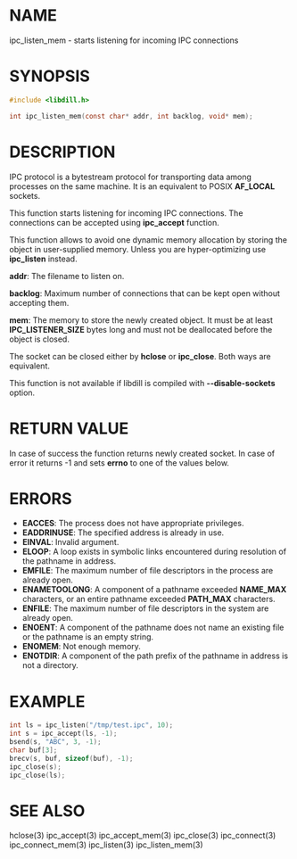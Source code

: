 # NAME

ipc_listen_mem - starts listening for incoming IPC connections

# SYNOPSIS

```c
#include <libdill.h>

int ipc_listen_mem(const char* addr, int backlog, void* mem);
```

# DESCRIPTION

IPC  protocol is a bytestream protocol for transporting data among
processes on the same machine.  It is an equivalent to POSIX
**AF_LOCAL** sockets.

This function starts listening for incoming IPC connections.
The connections can be accepted using **ipc_accept** function.

This function allows to avoid one dynamic memory allocation by
storing the object in user-supplied memory. Unless you are
hyper-optimizing use **ipc_listen** instead.

**addr**: The filename to listen on.

**backlog**: Maximum number of connections that can be kept open without accepting them.

**mem**: The memory to store the newly created object. It must be at least **IPC_LISTENER_SIZE** bytes long and must not be deallocated before the object is closed.

The socket can be closed either by **hclose** or **ipc_close**.
Both ways are equivalent.

This function is not available if libdill is compiled with **--disable-sockets** option.

# RETURN VALUE

In case of success the function returns newly created socket. In case of error it returns -1 and sets **errno** to one of the values below.

# ERRORS

* **EACCES**: The process does not have appropriate privileges.
* **EADDRINUSE**: The specified address is already in use.
* **EINVAL**: Invalid argument.
* **ELOOP**: A loop exists in symbolic links encountered during resolution of the pathname in address.
* **EMFILE**: The maximum number of file descriptors in the process are already open.
* **ENAMETOOLONG**: A component of a pathname exceeded **NAME_MAX** characters, or an entire pathname exceeded **PATH_MAX** characters.
* **ENFILE**: The maximum number of file descriptors in the system are already open.
* **ENOENT**: A component of the pathname does not name an existing file or the pathname is an empty string.
* **ENOMEM**: Not enough memory.
* **ENOTDIR**: A component of the path prefix of the pathname in address is not a directory.

# EXAMPLE

```c
int ls = ipc_listen("/tmp/test.ipc", 10);
int s = ipc_accept(ls, -1);
bsend(s, "ABC", 3, -1);
char buf[3];
brecv(s, buf, sizeof(buf), -1);
ipc_close(s);
ipc_close(ls);
```
# SEE ALSO

hclose(3) ipc_accept(3) ipc_accept_mem(3) ipc_close(3) ipc_connect(3) ipc_connect_mem(3) ipc_listen(3) ipc_listen_mem(3) 
